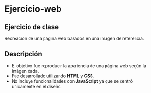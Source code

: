 # Ejercicio-web

## Ejercicio de clase
Recreación de una página web basados en una imágen de referencia.

## Descripción
- El objetivo fue reproducir la apariencia de una página web según la imágen dada.
- Fue desarrollado utilizando **HTML** y **CSS**.
- No incluye funcionalidades con **JavaScript** ya que se centró unicamente en el diseño.